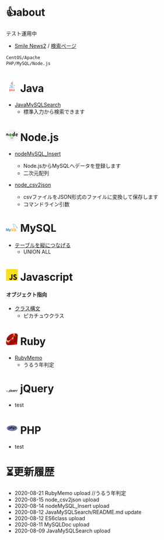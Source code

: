 # 👍about

テスト運用中

- [Smile News2](https://www.tomato-shop.net/smile2/smile_news2.php) / [検索ページ](https://www.tomato-shop.net/smile2/golgo_post_ajax2_3site_name3.php)


```
CentOS/Apache
PHP/MySQL/Node.js
```

# <img src="https://raw.githubusercontent.com/halucc/halucc/master/java.svg" width="32"> Java
- [JavaMySQLSearch](https://github.com/halucc/JavaMySQLSearch) 
    - 標準入力から検索できます

# <img src="https://raw.githubusercontent.com/halucc/halucc/master/nodejs-2.svg" width="32"> Node.js
- [nodeMySQL_Insert](https://github.com/halucc/nodeMySQL_Insert)
    - Node.jsからMySQLへデータを登録します
    - 二次元配列

- [node_csv2json](https://github.com/halucc/node_csv2json)
    - csvファイルをJSON形式のファイルに変換して保存します
    - コマンドライン引数

# <img src="https://raw.githubusercontent.com/halucc/halucc/master/mysql-7.svg" width="32"> MySQL
- [テーブルを縦につなげる](https://github.com/halucc/MySQLDoc#%E3%83%86%E3%83%BC%E3%83%96%E3%83%AB%E3%82%92%E7%B8%A6%E3%81%AB%E3%81%A4%E3%81%AA%E3%81%92%E3%82%8Bunion-all)
    - UNION ALL

# <img src="https://raw.githubusercontent.com/halucc/halucc/master/javascript.svg" width="32"> Javascript
#### オブジェクト指向
- [クラス構文](https://github.com/halucc/ES6class#%E3%83%94%E3%82%AB%E3%83%81%E3%83%A5%E3%82%A6%E3%82%AF%E3%83%A9%E3%82%B9)
    - ピカチュウクラス


# <img src="https://raw.githubusercontent.com/halucc/halucc/master/ruby.svg" width="32"> Ruby
- [RubyMemo](https://github.com/halucc/RubyMemo)
    - うるう年判定

# <img src="https://raw.githubusercontent.com/halucc/halucc/master/jquery-1.svg" width="32"> jQuery
- test

# <img src="https://raw.githubusercontent.com/halucc/halucc/master/php.svg" width="32"> PHP
- test


# ⏳更新履歴
- 2020-08-21 RubyMemo upload //うるう年判定
- 2020-08-15 node_csv2json upload
- 2020-08-14 nodeMySQL_Insert upload
- 2020-08-12 JavaMySQLSearch/README.md update
- 2020-08-12 ES6class upload
- 2020-08-11 MySQLDoc upload
- 2020-08-09 JavaMySQLSearch upload
